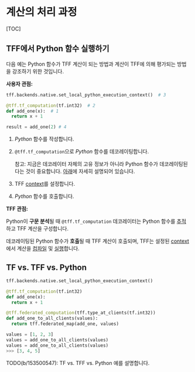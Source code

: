 # 계산의 처리 과정

[TOC]

## TFF에서 Python 함수 실행하기

다음 예는 Python 함수가 TFF 계산이 되는 방법과 계산이 TFF에 의해 평가되는 방법을 강조하기 위한 것입니다.

**사용자 관점:**

```python
tff.backends.native.set_local_python_execution_context()  # 3

@tff.tf_computation(tf.int32)  # 2
def add_one(x):  # 1
  return x + 1

result = add_one(2) # 4
```

1. *Python* 함수를 작성합니다.

2. `@tff.tf_computation`으로 *Python* 함수를 데코레이팅합니다.

    참고: 지금은 데코레이터 자체의 고유 정보가 아니라 Python 함수가 데코레이팅된다는 것이 중요합니다. [아래](#tf-vs-tff-vs-python)에 자세히 설명되어 있습니다.

3. TFF [context](context.md)를 설정합니다.

4. *Python* 함수를 호출합니다.

**TFF 관점:**

Python이 **구문 분석**될 때 `@tff.tf_computation` 데코레이터는 Python 함수를 [추적](tracing.md)하고 TFF 계산을 구성합니다.

데코레이팅된 Python 함수가 **호출**될 때 TFF 계산이 호출되며, TFF는 설정된 [context](context.md)에서 계산을 [컴파일](compilation.md) 및 [실행](execution.md)합니다.

## TF vs. TFF vs. Python

```python
tff.backends.native.set_local_python_execution_context()

@tff.tf_computation(tf.int32)
def add_one(x):
  return x + 1

@tff.federated_computation(tff.type_at_clients(tf.int32))
def add_one_to_all_clients(values):
  return tff.federated_map(add_one, values)

values = [1, 2, 3]
values = add_one_to_all_clients(values)
values = add_one_to_all_clients(values)
>>> [3, 4, 5]
```

TODO(b/153500547): TF vs. TFF vs. Python 예를 설명합니다.
